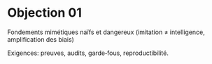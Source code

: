 # Objection 01
Fondements mimétiques naïfs et dangereux (imitation ≠ intelligence, amplification des biais)

Exigences: preuves, audits, garde‑fous, reproductibilité.
